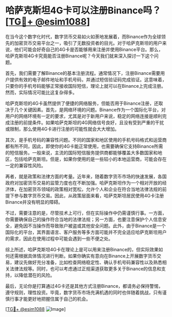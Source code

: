 # 哈萨克斯坦4G卡可以注册Binance吗？[[TG💪+ @esim1088](https://t.me/s/esim1088)]

在当今这个数字化时代，数字货币交易如火如荼地发展着，而Binance作为全球领先的加密货币交易平台之一，吸引了无数投资者的目光。对于哈萨克斯坦的用户来说，他们可能会好奇自己的4G卡是否能够用来注册并使用Binance平台。那么，哈萨克斯坦4G卡究竟能否注册Binance呢？今天我们就来深入探讨一下这个问题。

首先，我们需要了解Binance的基本注册流程。通常情况下，注册Binance需要用户提供有效的电子邮件地址和手机号码，并通过短信验证码完成验证。这意味着，只要你的手机号码能够正常接收国际短信，理论上就可以在Binance上完成注册。然而，实际情况可能比这复杂得多。

哈萨克斯坦的4G卡虽然提供了便捷的网络服务，但能否用于Binance注册，还取决于几个关键因素。首先，是网络环境的问题。Binance作为一个国际化平台，对用户的网络环境有一定的要求，尤其是对于新用户来说，稳定的网络连接是顺利完成注册的前提条件。如果哈萨克斯坦的4G网络信号良好，且没有受到严重的干扰或限制，那么使用4G卡进行注册的可能性就会大大增加。

其次，是手机号码的兼容性问题。不同的国家和地区使用的手机号码格式和运营商都有所不同，因此，即使你的4G卡能正常使用，也需要确保它支持Binance所需的短信服务。一般来说，主流的国际短信服务提供商都能够覆盖大多数国家和地区，包括哈萨克斯坦。但是，如果你使用的是一些较小的本地运营商，可能会存在一定的兼容性风险。

再者，就是政策和法律方面的考量。近年来，随着数字货币市场的快速发展，各国政府对加密货币交易的监管力度也在不断加强。哈萨克斯坦作为一个相对开放的经济体，在加密货币领域的政策相对宽松，允许个人和企业在符合当地法律法规的前提下参与数字货币交易。因此，从政策层面来看，哈萨克斯坦居民使用4G卡注册Binance并没有明显的障碍。

不过，需要注意的是，尽管技术上可行，但在实际操作中仍需谨慎行事。一方面，你需要确保自己的操作符合当地的法律法规；另一方面，也要注意保护个人信息安全，避免因不当操作而导致账户被盗或其他安全问题。此外，由于Binance是一个国际化的平台，其界面语言、客户服务等多方面可能并不完全适应哈萨克斯坦用户的需求，因此在使用过程中可能会遇到一些不便之处。

综上所述，哈萨克斯坦4G卡在理论上是可以用来注册Binance的，但实际效果如何还需根据具体情况进行判断。如果你确实有意向在Binance上开展数字货币交易，建议先做好充分准备，比如检查网络稳定性、确认手机号码兼容性以及熟悉相关法律法规等。同时，也可以考虑通过正规渠道获取更多关于Binance的信息和支持，以降低潜在的风险。

最后，无论你是打算通过4G卡还是其他方式注册Binance，都请务必保持警惕，遵守规则，理性投资。毕竟，数字货币市场充满机遇的同时也伴随着挑战，只有谨慎行事才能更好地把握住属于自己的机会。

[[TG💪+ @esim1088](https://t.me/s/esim1088) ![Image](https://i.postimg.cc/4NQfJmqS/Snipaste-2025-05-13-00-14-12.png)]